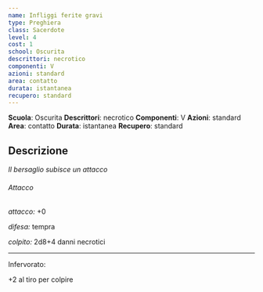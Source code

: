 ```yaml
---
name: Infliggi ferite gravi
type: Preghiera
class: Sacerdote
level: 4
cost: 1
school: Oscurita
descrittori: necrotico
componenti: V
azioni: standard
area: contatto
durata: istantanea
recupero: standard
---
```

**Scuola**: Oscurita
**Descrittori**: necrotico
**Componenti**: V
**Azioni**: standard
**Area**: contatto
**Durata**: istantanea
**Recupero**: standard

**Descrizione**
-

*Il bersaglio subisce un attacco*

###### Attacco

*attacco:* +0

*difesa:* tempra

*colpito:* 2d8+4 danni necrotici

---

Infervorato:

+2 al tiro per colpire